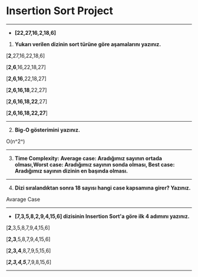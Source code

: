 # Insertion Sort Project

---

- **[22,27,16,2,18,6]**

1. **Yukarı verilen dizinin sort türüne göre aşamalarını yazınız.**

[**2**,27,16,22,18,6]

[**2,6**,16,22,18,27]

[**2,6,16**,22,18,27]

[**2,6,16,18**,22,27]

[**2,6,16,18,22**,27]

[**2,6,16,18,22,27**]

---

2. **Big-O gösterimini yazınız.**

O(n^2^)

---

3. **Time Complexity: Average case: Aradığımız sayının ortada olması,Worst case: Aradığımız sayının sonda olması, Best case: Aradığımız sayının dizinin en başında olması.**

---

4. **Dizi sıralandıktan sonra 18 sayısı hangi case kapsamına girer? Yazınız.**

Avarage Case

---

- **[7,3,5,8,2,9,4,15,6] dizisinin Insertion Sort'a göre ilk 4 adımını yazınız.**

[**2**,3,5,8,7,9,4,15,6]

[**2,3**,5,8,7,9,4,15,6]

[**2,3,4**,8,7,9,5,15,6]

[***2,3,4,5***,7,9,8,15,6]

---
